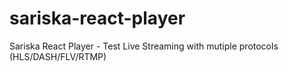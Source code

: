 # sariska-react-player
Sariska React Player - Test Live Streaming with mutiple protocols (HLS/DASH/FLV/RTMP)
